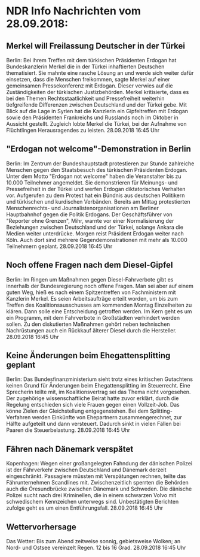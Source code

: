 # NDR Info Nachrichten vom 28.09.2018:


## Merkel will Freilassung Deutscher in der Türkei
Berlin: Bei ihrem Treffen mit dem türkischen Präsidenten Erdogan hat Bundeskanzlerin Merkel die in der Türkei inhaftierten Deutschen thematisiert. Sie mahnte eine rasche Lösung an und werde sich weiter dafür einsetzen, dass die Menschen freikommen, sagte Merkel auf einer gemeinsamen Pressekonferenz mit Erdogan. Dieser verwies auf die Zuständigkeiten der türkischen Justizbehörden. Merkel kritisierte, dass es bei den Themen Rechtsstaatlichkeit und Pressefreiheit weiterhin tiefgreifende Differenzen zwischen Deutschland und der Türkei gebe. Mit Blick auf die Lage in Syrien hat die Kanzlerin ein Gipfeltreffen mit Erdogan sowie den Präsidenten Frankreichs und Russlands noch im Oktober in Aussicht gestellt. Zugleich lobte Merkel die Türkei, bei der Aufnahme von Flüchtlingen Herausragendes zu leisten. 28.09.2018 16:45 Uhr 

## "Erdogan not welcome"-Demonstration in Berlin
Berlin: Im Zentrum der Bundeshauptstadt protestieren zur Stunde zahlreiche Menschen gegen den Staatsbesuch des türkischen Präsidenten Erdogan. Unter dem Motto "Erdogan not welcome" haben die Veranstalter bis zu 10.000 Teilnehmer angemeldet. Sie demonstrieren für Meinungs- und Pressefreiheit in der Türkei und werfen Erdogan diktatorisches Verhalten vor. Aufgerufen zu dem Protest hat ein Bündnis aus deutschen Politikern und türkischen und kurdischen Verbänden. Bereits am Mittag protestierten Menschenrechts- und Journalistenorganisationen am Berliner Hauptbahnhof gegen die Politik Erdogans. Der Geschäftsführer von "Reporter ohne Grenzen", Mihr, warnte vor einer Normalisierung der Beziehungen zwischen Deutschland und der Türkei, solange Ankara die Medien weiter unterdrücke. Morgen reist Präsident Erdogan weiter nach Köln. Auch dort sind mehrere Gegendemonstrationen mit mehr als 10.000 Teilnehmern geplant. 28.09.2018 16:45 Uhr 

## Noch offene Fragen nach dem Diesel-Gipfel
Berlin: Im Ringen um Maßnahmen gegen Diesel-Fahrverbote gibt es innerhalb der Bundesregierung noch offene Fragen. Man sei aber auf einem guten Weg, hieß es nach einem Spitzentreffen von Fachministern mit Kanzlerin Merkel. Es seien Arbeitsaufträge erteilt worden, um bis zum Treffen des Koalitionsausschusses am kommenden Montag Einzelheiten zu klären. Dann solle eine Entscheidung getroffen werden. Im Kern geht es um ein Programm, mit dem Fahrverbote in Großstädten verhindert werden sollen. Zu den diskutierten Maßnahmen gehört neben technischen Nachrüstungen auch ein Rückkauf älterer Diesel durch die Hersteller. 28.09.2018 16:45 Uhr 

## Keine Änderungen beim Ehegattensplitting geplant
Berlin: Das Bundesfinanzministerium sieht trotz eines kritischen Gutachtens keinen Grund für Änderungen beim Ehegattensplitting im Steuerrecht. Eine Sprecherin teilte mit, im Koalitionsvertrag sei das Thema nicht vorgesehen. Der zugehörige wissenschaftliche Beirat hatte zuvor erklärt, durch die Regelung entschieden sich viele Frauen gegen einen Vollzeit-Job. Das könne Zielen der Gleichstellung entgegenstehen. Bei dem Splitting-Verfahren werden Einkünfte von Ehepartnern zusammengerechnet, zur Hälfte aufgeteilt und dann versteuert. Dadurch sinkt in vielen Fällen bei Paaren die Steuerbelastung. 28.09.2018 16:45 Uhr 

## Fähren nach Dänemark verspätet
Kopenhagen: Wegen einer großangelegten Fahndung der dänischen Polizei ist der Fährverkehr zwischen Deutschland und Dänemark derzeit eingeschränkt. Passagiere müssten mit Verspätungen rechnen, teilte das Fährunternehmen Scandlines mit. Zwischenzeitlich sperrten die Behörden auch die Öresundbrücke zwischen Dänemark und Schweden. Die dänische Polizei sucht nach drei Kriminellen, die in einem schwarzen Volvo mit schwedischem Kennzeichen unterwegs sind. Unbestätigten Berichten zufolge geht es um einen Entführungsfall. 28.09.2018 16:45 Uhr 

## Wettervorhersage
Das Wetter: Bis zum Abend zeitweise sonnig, gebietsweise Wolken; an Nord- und Ostsee vereinzelt Regen. 12 bis 16 Grad. 28.09.2018 16:45 Uhr 
